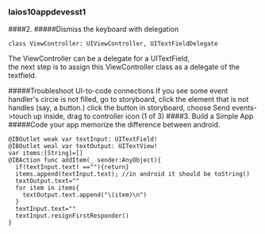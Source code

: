 ### laios10appdevesst1
####2.
#####Dismiss the keyboard with delegation
```
class ViewController: UIViewController, UITextFieldDelegate
```
The ViewController can be a delegate for a UITextField,  
the next step is to assign this ViewController class as a delegate of the textfield.

#####Troubleshoot UI-to-code connections
If you see some event handler's circie is not filled, go to storyboard, click the element that is not handles (say, a button.) click the button in storyboard, choose Send events->touch up inside, drag to controller icon (1 of 3)
####3. Build a Simple App
#####Code your app
memorize the difference between android.
```
@IBOutlet weak var textInput: UITextField!
@IBOutlet weal var textOutput: UITextView!
var items:[String]=[]
@IBAction func addItem(_ sender:AnyObject){
  if(textInput.text! ==""){return}
  items.append(textInput.text); //in android it should be toString()
  textOutput.text=""
  for item in items{
    textOutput.text.append("\(item)\n")
  }
  textInput.text=""
  textInput.resignFirstResponder()
}
```
